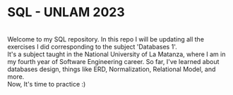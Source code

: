 <h1>SQL - UNLAM 2023 </h1> <br>
Welcome to my SQL repository. In this repo I will be updating all the exercises I did corresponding to the subject 'Databases 1'. <br>
It's a subject taught in the National University of La Matanza, where I am in my fourth year of Software Engineering career. So far, I've learned about databases design, things like ERD, Normalization, Relational Model, and more. <br>
Now, It's time to practice :)
